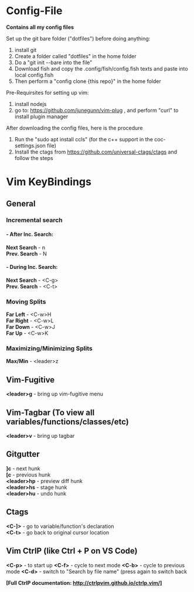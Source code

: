 # Config-File
**Contains all my config files** 

Set up the git bare folder ("dotfiles") before doing anything:
1. install git
2. Create a folder called "dotfiles" in the home folder
3. Do a "git init --bare into the file"
4. Download fish and copy the .config/fish/config.fish texts and paste into local config.fish
5. Then perform a "config clone {this repo}" in the home folder

Pre-Requirsites for setting up vim:
1. install nodejs
2. go to: https://github.com/junegunn/vim-plug , and perform "curl" to install plugin manager

After downloading the config files, here is the procedure

1. Run the "sudo apt install ccls" (for the c++ support in the coc-settings.json file)
2. Install the ctags from https://github.com/universal-ctags/ctags and follow the steps

# Vim KeyBindings 
## General
### Incremental search
#### - After Inc. Search:
**Next Search** - n  
**Prev. Search** - N
#### - During Inc. Search:
**Next Search** - \<C-g>  
**Prev. Search** - \<C-t>  


### Moving Splits
**Far Left** - \<C-w>H  
**Far Right** - \<C-w>L  
**Far Down** - \<C-w>J  
**Far Up** - \<C-w>K  


### Maximizing/Minimizing Splits
**Max/Min** - \<leader>z
## Vim-Fugitive
**\<leader\>g** - bring up vim-fugitive menu
## Vim-Tagbar (To view all variables/functions/classes/etc)
**\<leader\>v** - bring up tagbar 
## Gitgutter
**]c** - next hunk  
**\[c** - previous hunk  
**\<leader\>hp** - preview diff hunk  
**\<leader\>hs** - stage hunk  
**\<leader\>hu** - undo hunk
## Ctags
**\<C-]>** - go to variable/function's declaration  
**\<C-t>** - go back to original cursor location

## Vim CtrlP (like Ctrl + P on VS Code)
**\<C-p>** - to start up
**\<C-f>** - cycle to next mode
**\<C-b>** - cycle to previous mode
**\<C-d>** - switch to "Search by file name" (press again to switch back

**[Full CtrlP documentation: http://ctrlpvim.github.io/ctrlp.vim/]**
